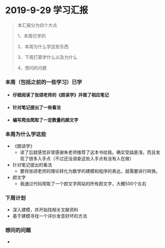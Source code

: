 # 2019-9-29 学习汇报

> 本汇报分为四个大点
>
> 1、本周已学的
>
> 2、本周为什么学这些东西
>
> 3、下周打算学什么以及为什么
>
> 4、想问的问题

### 本周（包括之前的一些学习）已学

- #### 仔细阅读了张颂老师的《朗读学》并做了相应笔记

- #### 针对笔记提出了一些看法

- #### 编写爬虫爬取了一定数量的颜文字

### 本周为什么学这些

- 《朗读学》
  - 读了后就感觉非常感谢朱老师推荐了这本书给我。确实受益匪浅，而且发现了很多入手点（不过还没调查这些入手点有没有人在做）
- 针对笔记提出的看法
  - 要将张颂老师的理论转化为数学的建模和程序的表达，就需要进行转换。
- 颜文字
  - 我通过代码爬取了一个颜文字网站的所有颜文字，大概500个左右

### 下周计划

- 深入建模，并开始找相关文献资料
- 基于建模寻找一个评价发音好坏的方法

### 想问的问题

- 